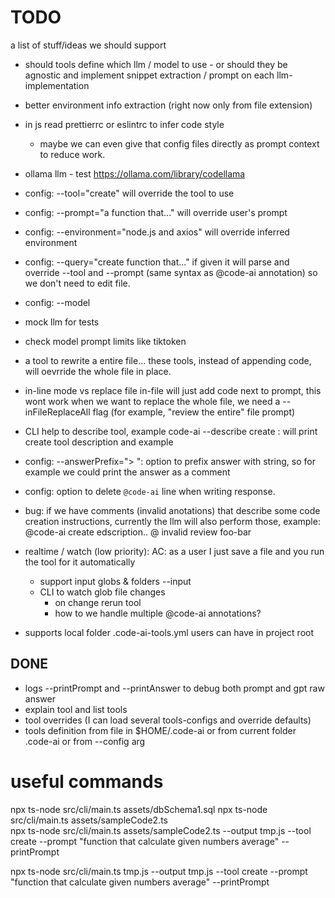 

# TODO

a list of stuff/ideas we should support

 * should tools define which llm / model to use - or should they be agnostic and implement snippet extraction / prompt on each llm-implementation

* better environment info extraction (right now only from file extension)
 * in js read prettierrc or eslintrc to infer code style
   * maybe we can even give that config files directly as prompt context to reduce work.

* ollama llm - test https://ollama.com/library/codellama

* config: --tool="create" will override the tool to use
* config: --prompt="a function that..." will override user's prompt
* config: --environment="node.js and axios" will override inferred environment
* config: --query="create function that..." if given it will parse and override --tool and --prompt (same syntax as @code-ai annotation)
    so we don't need to edit file.
* config: --model
* mock llm for tests
* check model prompt limits like tiktoken

* a tool to rewrite a entire file... these tools, instead of appending code, will oevrride the whole file in place.

* in-line mode vs replace file
  in-file will just add code next to prompt, this wont work when we want to replace the whole file, we need a --inFileReplaceAll flag (for example, "review the entire" file prompt)
* CLI help to describe tool, example code-ai --describe create : will print create tool description and example
* config: --answerPrefix="> ": option to prefix answer with string, so for example we could print the answer as a comment
* config: option to delete `@code-ai` line when writing response.

* bug: if we have comments (invalid anotations) that describe some code creation instructions, currently the llm will also perform those, example: 
  @code-ai create edscription..
  @ invalid review foo-bar

 * realtime / watch (low priority): 
  AC: as a user I just save a file and you run the tool for it automatically
   * support input globs & folders --input
   * CLI to watch glob file changes
      * on change rerun tool 
      * how to we handle multiple @code-ai annotations?

 * supports local folder .code-ai-tools.yml users can have in project root


## DONE

 * logs --printPrompt and --printAnswer to debug both prompt and gpt raw answer
 * explain tool and list tools
 * tool overrides (I can load several tools-configs and override defaults)
 * tools definition from file in $HOME/.code-ai or from current folder .code-ai or from --config arg



# useful commands

npx ts-node src/cli/main.ts assets/dbSchema1.sql
npx ts-node src/cli/main.ts assets/sampleCode2.ts    
npx ts-node src/cli/main.ts assets/sampleCode2.ts --output tmp.js --tool create --prompt "function that calculate given numbers average" --printPrompt 

npx ts-node src/cli/main.ts tmp.js --output tmp.js --tool create --prompt "function that calculate given numbers average" --printPrompt 